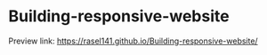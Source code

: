 # Building-responsive-website
Preview link: https://rasel141.github.io/Building-responsive-website/
